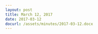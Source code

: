 ```yaml
---
layout: post
title: March 12, 2017
date: 2017-03-12
docurl: /assets/minutes/2017-03-12.docx
---
```


